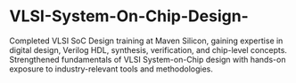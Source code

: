 # VLSI-System-On-Chip-Design-
Completed VLSI SoC Design training at Maven Silicon, gaining expertise in digital design, Verilog HDL, synthesis, verification, and chip-level concepts. Strengthened fundamentals of VLSI System-on-Chip design with hands-on exposure to industry-relevant tools and methodologies.
